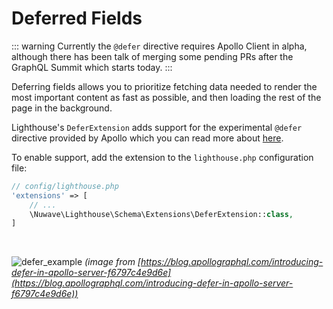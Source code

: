 # Deferred Fields

::: warning
Currently the `@defer` directive requires Apollo Client in alpha,
although there has been talk of merging some pending PRs after the GraphQL Summit which starts today.
:::

Deferring fields allows you to prioritize fetching data needed to render the most important content
as fast as possible, and then loading the rest of the page in the background.

Lighthouse's `DeferExtension` adds support for the experimental `@defer` directive
provided by Apollo which you can read more about [here](https://www.apollographql.com/docs/react/features/defer-support.html).

To enable support, add the extension to the `lighthouse.php` configuration file:

```php
// config/lighthouse.php
'extensions' => [
    // ...
    \Nuwave\Lighthouse\Schema\Extensions\DeferExtension::class,
]
```

<br />

![defer_example](https://user-images.githubusercontent.com/1976169/48140644-71e25500-e266-11e8-924b-08ee2f7318d1.gif)
_(image from [https://blog.apollographql.com/introducing-defer-in-apollo-server-f6797c4e9d6e](https://blog.apollographql.com/introducing-defer-in-apollo-server-f6797c4e9d6e))_
